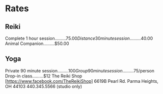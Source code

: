 # **Rates** 

## Reiki

Complete 1 hour session………$75.00
Distance 30 minute session………$40.00
Animal Companion………$50.00

## Yoga

Private 90 minute session………$100
Group 90 minute session………$75/person
Drop-in class………$12
The Reiki Shop [https://www.facebook.com/TheReikiShop]
   		6619B Pearl Rd.
   		Parma Heights, OH 44103
  		   440.345.5566 (studio only)
